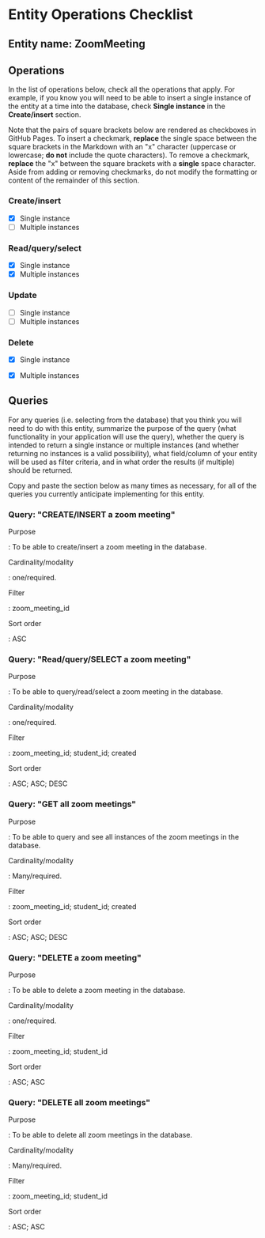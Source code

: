 # Entity Operations Checklist

## Entity name: ZoomMeeting

## Operations

In the list of operations below, check all the operations that apply. For example, if you know you will need to be able to insert a single instance of the entity at a time into the database, check **Single instance** in the **Create/insert** section.

Note that the pairs of square brackets below are rendered as checkboxes in GitHub Pages. To insert a checkmark, **replace** the single space between the square brackets in the Markdown with an "x" character (uppercase or lowercase; **do not** include the quote characters). To remove a checkmark, **replace** the "x" between the square brackets with a **single** space character. Aside from adding or removing checkmarks, do not modify the formatting or content of the remainder of this section.

### Create/insert
    
* [x] Single instance 
* [ ] Multiple instances 
    
### Read/query/select

* [x] Single instance 
* [x] Multiple instances 

### Update

* [ ] Single instance 
* [ ] Multiple instances 

### Delete

* [x] Single instance 
* [x] Multiple instances 


## Queries

For any queries (i.e. selecting from the database) that you think you will need to do with this entity, summarize the purpose of the query (what functionality in your application will use the query), whether the query is intended to return a single instance or multiple instances (and whether returning no instances is a valid possibility), what field/column of your entity will be used as filter criteria, and in what order the results (if multiple) should be returned.

Copy and paste the section below as many times as necessary, for all of the queries you currently anticipate implementing for this entity.

### Query: "CREATE/INSERT a zoom meeting"

Purpose

: To be able to create/insert a zoom meeting in the database.

Cardinality/modality

: one/required.
 
Filter

: zoom_meeting_id
 
Sort order

: ASC

### Query: "Read/query/SELECT a zoom meeting"

Purpose

: To be able to query/read/select a zoom meeting in the database.

Cardinality/modality

: one/required.

Filter

: zoom_meeting_id; student_id; created

Sort order

: ASC; ASC; DESC

### Query: "GET all zoom meetings"

Purpose

: To be able to query and see all instances of the zoom meetings in the database.

Cardinality/modality

: Many/required.

Filter

: zoom_meeting_id; student_id; created

Sort order

: ASC; ASC; DESC

### Query: "DELETE a zoom meeting"

Purpose

: To be able to delete a zoom meeting in the database.

Cardinality/modality

: one/required.

Filter

: zoom_meeting_id; student_id

Sort order

: ASC; ASC

### Query: "DELETE all zoom meetings"

Purpose

: To be able to delete all zoom meetings in the database.

Cardinality/modality

: Many/required.

Filter

: zoom_meeting_id; student_id 

Sort order

: ASC; ASC




